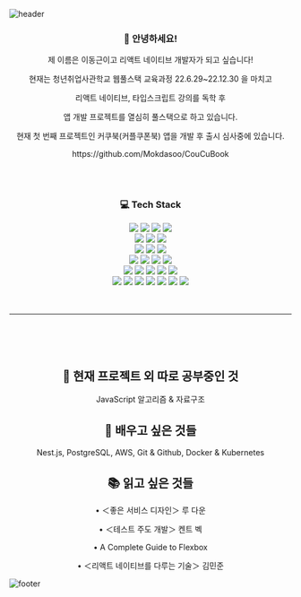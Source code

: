 ![header](https://capsule-render.vercel.app/api?type=rounded&color=242424&height=100&section=header&text=DONGGEUN'S%20GITHUB&fontSize=30&fontColor=ffffff)
<div align="center">
    <h3><b>👋 안녕하세요!</b></h3>
    <p>제 이름은 이동근이고 리액트 네이티브 개발자가 되고 싶습니다!</p>
    <p>현재는 청년취업사관학교 웹풀스택 교육과정 22.6.29~22.12.30 을 마치고 </p>
    <p>리액트 네이티브, 타입스크립트 강의를 독학 후 </p>
    <p>앱 개발 프로젝트를 열심히 풀스택으로 하고 있습니다.</p>
    <p>현재 첫 번째 프로젝트인 커쿠북(커플쿠폰북) 앱을 개발 후 출시 심사중에 있습니다.</p>
    <a>https://github.com/Mokdasoo/CouCuBook</a>
    <p></p>

<br/>
<br/>
<h3>
    <b>💻 Tech Stack</b>
</h3>
<img src="https://img.shields.io/badge/HTML5-E34F26?style=flat&logo=HTML5&logoColor=white"/>
<img src="https://img.shields.io/badge/CSS-1572B6?style=flat&logo=css3&logoColor=white"/>
<img src="https://img.shields.io/badge/JavaScript-F7DF1E?style=flat&logo=JavaScript&logoColor=white"/>
<img src="https://img.shields.io/badge/TypeScript-3178C6?style=flat&logo=TypeScript&logoColor=white"/><br/>
<img src="https://img.shields.io/badge/React-61DAFB?style=flat&logo=React&logoColor=white"/>
<img src="https://img.shields.io/badge/Redux-764ABC?style=flat&logo=Redux&logoColor=white"/>
<img src="https://img.shields.io/badge/React Hooks-61DAFB?style=flat&logo=React&logoColor=white"/><br/>
<img src="https://img.shields.io/badge/React Native-61DAFB?style=flat&logo=React&logoColor=white"/>
<img src="https://img.shields.io/badge/Expo-000020?style=flat&logo=Expo&logoColor=white"/>
<img src="https://img.shields.io/badge/Google AdMob-EA4335?style=flat&logo=Google AdMob&logoColor=white"/><br/>
<img src="https://img.shields.io/badge/Node.js-339933?style=flat&logo=Node.js&logoColor=white"/>
<img src="https://img.shields.io/badge/Express-000000?style=flat&logo=Express&logoColor=white"/>
<img src="https://img.shields.io/badge/Axios-5A29E4?style=flat&logo=Axios&logoColor=white"/>
<img src="https://img.shields.io/badge/sequelize-52B0E7?style=flat&logo=sequelize&logoColor=white"/><br/>
<img src="https://img.shields.io/badge/Amazon EC2-FF9900?style=flat&logo=Amazon EC2&logoColor=white"/>
<img src="https://img.shields.io/badge/FileZilla-BF0000?style=flat&logo=FileZilla&logoColor=white"/>
<img src="https://img.shields.io/badge/MySQL-4479A1?style=flat&logo=MySQL&logoColor=white"/>
<img src="https://img.shields.io/badge/SQLite-003B57?style=flat&logo=SQLite&logoColor=white"/>
<img src="https://img.shields.io/badge/MongoDB-47A248?style=flat&logo=MongoDB&logoColor=white"/><br/>
<img src="https://img.shields.io/badge/Slack-4A154B?style=flat&logo=Slack&logoColor=white"/>
<img src="https://img.shields.io/badge/Notion-fff?style=flat&logo=Notion&logoColor=black"/>
<img src="https://img.shields.io/badge/VS Code-007ACC?style=flat&logo=Visual Studio Code&logoColor=white"/>
<img src="https://img.shields.io/badge/WebStorm-29ABE2?style=flat&logo=WebStorm&logoColor=white"/>
<img src="https://img.shields.io/badge/DataGrip-2AB1AC?style=flat&logo=DataGrip&logoColor=white"/>
<img src="https://img.shields.io/badge/Git-F05032?style=flat&logo=Git&logoColor=white"/>
<img src="https://img.shields.io/badge/GitHub-181717?style=flat&logo=GitHub&logoColor=white"/>
<br/>
<br/>
<br/>
<hr/>
<br/>
<br/>
<br/>   
  




<h2>👀 현재 프로젝트 외 따로 공부중인 것</h2>
<p>JavaScript 알고리즘 & 자료구조</p>
<h2>🌱 배우고 싶은 것들</h2>
<p>Nest.js, PostgreSQL, AWS, Git & Github, Docker & Kubernetes </p>
<h2>📚 읽고 싶은 것들</h2>
<p>
• ＜좋은 서비스 디자인＞ 루 다운  

• ＜테스트 주도 개발＞ 켄트 벡  

• A Complete Guide to Flexbox  

• ＜리액트 네이티브를 다루는 기술＞ 김민준  

</p>
</div>


![footer](https://capsule-render.vercel.app/api?type=rounded&color=242424&height=150&section=footer&text=O&fontSize=100&fontColor=696969)
